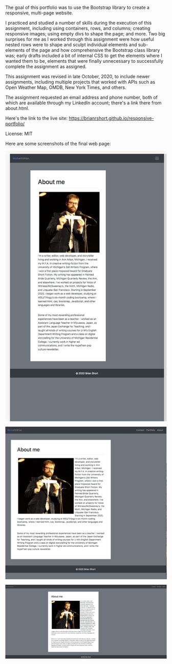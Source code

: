 The goal of this portfolio was to use the Bootstrap library to create a responsive, multi-page website. 

I practiced and studied a number of skills during the execution of this assignment, including using containers, rows, and columns; creating responsive images; using empty divs to shape the page; and more. Two big surprises for me as I worked through this assignment were how useful nested rows were to shape and sculpt individual elements and sub-elements of the page and how comprehensive the Bootstrap class library was; early drafts included a bit of internal CSS to get the elements where I wanted them to be, elements that were finally unnecessary to successfully complete the assignment as assigned. 

This assignment was revised in late October, 2020, to include newer assignments, including multiple projects that worked with APIs such as Open Weather Map, OMDB, New York Times, and others. 

The assignment requested an email address and phone number, both of which are available through my LinkedIn account; there's a link there from about.html.

Here's the link to the live site: https://brianrshort.github.io/responsive-portfolio/

License: MIT

Here are some screenshots of the final web page:

![Image of mobile site](Images/Mobile.png)

![Image of medium width site](Images/Medium.png)

![Image of desktop site](Images/Large.png)

